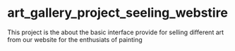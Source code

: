# art_gallery_project_seeling_webstire
This project is the  about the basic interface provide for selling different art from our website for the enthusiats of painting 
